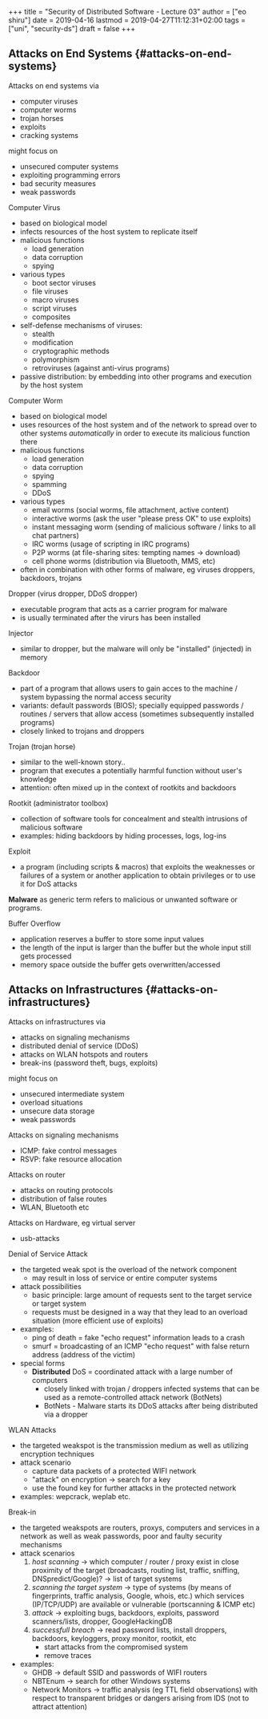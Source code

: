+++
title = "Security of Distributed Software - Lecture 03"
author = ["eo shiru"]
date = 2019-04-16
lastmod = 2019-04-27T11:12:31+02:00
tags = ["uni", "security-ds"]
draft = false
+++

## Attacks on End Systems {#attacks-on-end-systems}

Attacks on end systems via

-   computer viruses
-   computer worms
-   trojan horses
-   exploits
-   cracking systems

might focus on

-   unsecured computer systems
-   exploiting programming errors
-   bad security measures
-   weak passwords

Computer Virus

-   based on biological model
-   infects resources of the host system to replicate itself
-   malicious functions
    -   load generation
    -   data corruption
    -   spying
-   various types
    -   boot sector viruses
    -   file viruses
    -   macro viruses
    -   script viruses
    -   composites
-   self-defense mechanisms of viruses:
    -   stealth
    -   modification
    -   cryptographic methods
    -   polymorphism
    -   retroviruses (against anti-virus programs)
-   passive distribution: by embedding into other programs and execution by the host system

Computer Worm

-   based on biological model
-   uses resources of the host system and of the network to spread over to other systems _automatically_ in order to execute its malicious function there
-   malicious functions
    -   load generation
    -   data corruption
    -   spying
    -   spamming
    -   DDoS
-   various types
    -   email worms (social worms, file attachment, active content)
    -   interactive worms (ask the user "please press OK" to use exploits)
    -   instant messaging worm (sending of malicious software / links to all chat partners)
    -   IRC worms (usage of scripting in IRC programs)
    -   P2P worms (at file-sharing sites: tempting names &rarr; download)
    -   cell phone worms (distribution via Bluetooth, MMS, etc)
-   often in combination with other forms of malware, eg viruses droppers, backdoors, trojans

Dropper (virus dropper, DDoS dropper)

-   executable program that acts as a carrier program for malware
-   is usually terminated after the virurs has been installed

Injector

-   similar to dropper, but the malware will only be "installed" (injected) in memory

Backdoor

-   part of a program that allows users to gain acces to the machine / system bypassing the normal access security
-   variants: default passwords (BIOS); specially equipped passwords / routines / servers that allow access (sometimes subsequently installed programs)
-   closely linked to trojans and droppers

Trojan (trojan horse)

-   similar to the well-known story..
-   program that executes a potentially harmful function without user's knowledge
-   attention: often mixed up in the context of rootkits and backdoors

Rootkit (administrator toolbox)

-   collection of software tools for concealment and stealth intrusions of malicious software
-   examples: hiding backdoors by hiding processes, logs, log-ins

Exploit

-   a program (including scripts & macros) that exploits the weaknesses or failures of a system or another application to obtain privileges or to use it for DoS attacks

**Malware** as generic term refers to malicious or unwanted software or programs.

Buffer Overflow

-   application reserves a buffer to store some input values
-   the length of the input is larger than the buffer but the whole input still gets processed
-   memory space outside the buffer gets overwritten/accessed


## Attacks on Infrastructures {#attacks-on-infrastructures}

Attacks on infrastructures via

-   attacks on signaling mechanisms
-   distributed denial of service (DDoS)
-   attacks on WLAN hotspots and routers
-   break-ins (password theft, bugs, exploits)

might focus on

-   unsecured intermediate system
-   overload situations
-   unsecure data storage
-   weak passwords

Attacks on signaling mechanisms

-   ICMP: fake control messages
-   RSVP: fake resource allocation

Attacks on router

-   attacks on routing protocols
-   distribution of false routes
-   WLAN, Bluetooth etc

Attacks on Hardware, eg virtual server

-   usb-attacks

Denial of Service Attack

-   the targeted weak spot is the overload of the network component
    -   may result in loss of service or entire computer systems
-   attack possibilities
    -   basic principle: large amount of requests sent to the target service or target system
    -   requests must be designed in a way that they lead to an overload situation (more efficient use of exploits)
-   examples:
    -   ping of death = fake "echo request" information leads to a crash
    -   smurf = broadcasting of an ICMP "echo request" with false return address (address of the victim)
-   special forms
    -   **Distributed** DoS = coordinated attack with a large number of computers
        -   closely linked with trojan / droppers infected systems that can be used as a remote-controlled attack network (BotNets)
        -   BotNets - Malware starts its DDoS attacks after being distributed via a dropper

WLAN Attacks

-   the targeted weakspot is the transmission medium as well as utilizing encryption techniques
-   attack scenario
    -   capture data packets of a protected WIFI network
    -   "attack" on encryption &rarr; search for a key
    -   use the found key for further attacks in the protected network
-   examples: wepcrack, weplab etc.

Break-in

-   the targeted weakspots are routers, proxys, computers and services in a network as well as weak passwords, poor and faulty security mechanisms
-   attack scenarios
    1.  _host scanning_ &rarr; which computer / router / proxy exist in close proximity of the target (broadcasts, routing list, traffic, sniffing, DNSpredict/Google)? &rarr; list of target systems
    2.  _scanning the target system_ &rarr; type of systems (by means of fingerprints, traffic analysis, Google, whois, etc.)  which services (IP/TCP/UDP) are available or vulnerable (portscanning & ICMP etc)
    3.  _attack_ &rarr; exploiting bugs, backdoors, exploits, password scanners/lists, dropper, GoogleHackingDB
    4.  _successfull breach_ &rarr; read password lists, install droppers, backdoors, keyloggers, proxy monitor, rootkit, etc
        -   start attacks from the compromised system
        -   remove traces
-   examples:
    -   GHDB &rarr; default SSID and passwords of WIFI routers
    -   NBTEnum &rarr; search for other Windows systems
    -   Network Monitors &rarr; traffic analysis (eg TTL field observations) with respect to transparent bridges or dangers arising from IDS (not to attract attention)

